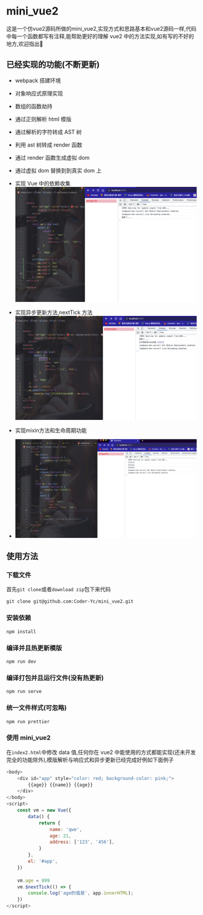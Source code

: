 # mini_vue2

这是一个仿vue2源码所做的mini_vue2,实现方式和思路基本和vue2源码一样,代码中每一个函数都写有注释,能帮助更好的理解 vue2 中的方法实现,如有写的不好的地方,欢迎指出👏

## 已经实现的功能(不断更新)

- webpack 搭建环境


- 对象响应式原理实现

- 数组的函数劫持

- 通过正则解析 html 模版

- 通过解析的字符转成 AST 树

- 利用 ast 树转成 render 函数

- 通过 render 函数生成虚拟 dom

- 通过虚拟 dom 替换到到真实 dom 上

- 实现 Vue 中的依赖收集
![image](https://github.com/Coder-Yc/mini_vue2/blob/main/image/%E6%9B%B4%E6%96%B0%E5%90%8E%E5%80%BC.png)

- 实现异步更新方法,nextTick 方法
![image](https://github.com/Coder-Yc/mini_vue2/blob/main/image/nextTick%E5%BC%82%E6%AD%A5%E6%9B%B4%E6%96%B0.png)

- 实现mixin方法和生命周期功能
- ![image](https://github.com/Coder-Yc/mini_vue2/blob/main/image/%E7%94%9F%E5%91%BD%E5%91%A8%E6%9C%9F%E4%B8%8Emixin.png)

## 使用方法

### 下载文件

首先`git clone`或者`download zip`包下来代码

```
git clone git@github.com:Coder-Yc/mini_vue2.git
```

### 安装依赖

```
npm install
```

### 编译并且热更新模版

```
npm run dev
```

### 编译打包并且运行文件(没有热更新)

```
npm run serve
```

### 统一文件样式(可忽略)

```
npm run prettier
```

### 使用 mini_vue2

在`index2.html`中修改 data 值,任何你在 vue2 中能使用的方式都能实现(还未开发完全的功能除外),模版解析与响应式和异步更新已经完成好例如下面例子

```js
<body>
    <div id="app" style="color: red; background-color: pink;">
        {{age}} {{name}} {{age}}
    </div>
</body>
<script>
    const vm = new Vue({
        data() {
            return {
                name: 'qwe',
                age: 21,
                address: ['123', '456'],
            }
        },
        el: '#app',
    })

    vm.age = 899
    vm.$nextTick(() => {
        console.log('age的值是', app.innerHTML);
    })
</script>

```
